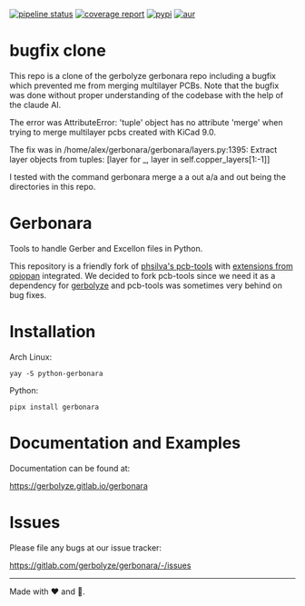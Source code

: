 [![pipeline status](https://gitlab.com/gerbolyze/gerbonara/badges/master/pipeline.svg)](https://gitlab.com/gerbolyze/gerbonara/commits/master)
[![coverage report](https://gitlab.com/gerbolyze/gerbonara/badges/master/coverage.svg)](https://gitlab.com/gerbolyze/gerbonara/commits/master)
[![pypi](https://img.shields.io/pypi/v/gerbonara)](https://pypi.org/project/gerbonara/)
[![aur](https://img.shields.io/aur/version/python-gerbonara)](https://aur.archlinux.org/packages/python-gerbonara/)

# bugfix clone

This repo is a clone of the gerbolyze gerbonara repo including a bugfix which prevented me from merging multilayer PCBs. 
Note that the bugfix was done without proper understanding of the codebase with the help of the claude AI.

The error was AttributeError: 'tuple' object has no attribute 'merge' when trying to merge multilayer pcbs created with KiCad 9.0.

The fix was in
 /home/alex/gerbonara/gerbonara/layers.py:1395:  Extract layer objects from tuples: [layer for _, layer in
  self.copper_layers[1:-1]]

I tested with the command gerbonara merge a a out
a/a and out being the directories in this repo. 

# Gerbonara

Tools to handle Gerber and Excellon files in Python.

This repository is a friendly fork of [phsilva's pcb-tools](https://github.com/curtacircuitos/pcb-tools) with
[extensions from opiopan](https://github.com/opiopan/pcb-tools-extension) integrated. We decided to fork pcb-tools since
we need it as a dependency for [gerbolyze](https://gitlab.com/gerbolyze/gerbolyze) and pcb-tools was sometimes very
behind on bug fixes.

# Installation

Arch Linux:

```
yay -S python-gerbonara
```

Python:

```
pipx install gerbonara
```

# Documentation and Examples

Documentation can be found at:

https://gerbolyze.gitlab.io/gerbonara

# Issues

Please file any bugs at our issue tracker:

https://gitlab.com/gerbolyze/gerbonara/-/issues

---

Made with ❤️ and 🐍.
